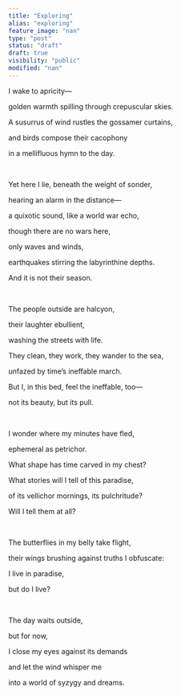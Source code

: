 ```yaml
---
title: "Exploring"
alias: "exploring"
feature_image: "nan"
type: "post"
status: "draft"
draft: true
visibility: "public"
modified: "nan"
---
```


<p>I wake to apricity—</p><p>golden warmth spilling through crepuscular skies.</p><p>A susurrus of wind rustles the gossamer curtains,</p><p>and birds compose their cacophony</p><p>in a mellifluous hymn to the day.</p><p><br></p><p>Yet here I lie, beneath the weight of sonder,</p><p>hearing an alarm in the distance—</p><p>a quixotic sound, like a world war echo,</p><p>though there are no wars here,</p><p>only waves and winds,</p><p>earthquakes stirring the labyrinthine depths.</p><p>And it is not their season.</p><p><br></p><p>The people outside are halcyon,</p><p>their laughter ebullient,</p><p>washing the streets with life.</p><p>They clean, they work, they wander to the sea,</p><p>unfazed by time’s ineffable march.</p><p>But I, in this bed, feel the ineffable, too—</p><p>not its beauty, but its pull.</p><p><br></p><p>I wonder where my minutes have fled,</p><p>ephemeral as petrichor.</p><p>What shape has time carved in my chest?</p><p>What stories will I tell of this paradise,</p><p>of its vellichor mornings, its pulchritude?</p><p>Will I tell them at all?</p><p><br></p><p>The butterflies in my belly take flight,</p><p>their wings brushing against truths I obfuscate:</p><p>I live in paradise,</p><p>but do I live?</p><p><br></p><p>The day waits outside,</p><p>but for now,</p><p>I close my eyes against its demands</p><p>and let the wind whisper me</p><p>into a world of syzygy and dreams.</p>
